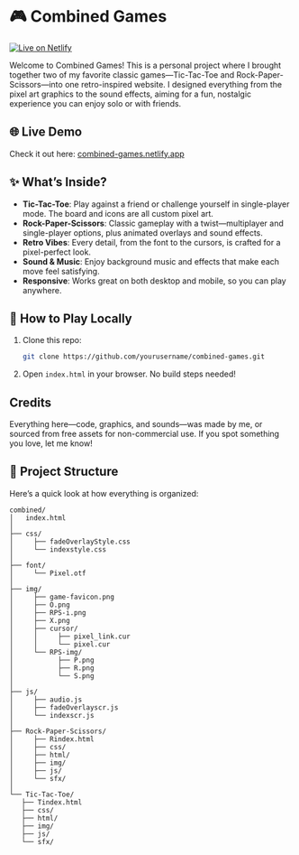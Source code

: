 # 🎮 Combined Games

[![Live on Netlify](https://img.shields.io/badge/Live_on-Netlify-brightgreen?style=for-the-badge&logo=netlify&logoColor=white)](https://combined-games.netlify.app/)

Welcome to Combined Games! This is a personal project where I brought together two of my favorite classic games—Tic-Tac-Toe and Rock-Paper-Scissors—into one retro-inspired website. I designed everything from the pixel art graphics to the sound effects, aiming for a fun, nostalgic experience you can enjoy solo or with friends.

## 🌐 Live Demo

Check it out here: [combined-games.netlify.app](https://combined-games.netlify.app/)

## ✨ What’s Inside?

- **Tic-Tac-Toe**: Play against a friend or challenge yourself in single-player mode. The board and icons are all custom pixel art.
- **Rock-Paper-Scissors**: Classic gameplay with a twist—multiplayer and single-player options, plus animated overlays and sound effects.
- **Retro Vibes**: Every detail, from the font to the cursors, is crafted for a pixel-perfect look.
- **Sound & Music**: Enjoy background music and effects that make each move feel satisfying.
- **Responsive**: Works great on both desktop and mobile, so you can play anywhere.

## 🚀 How to Play Locally

1. Clone this repo:
   ```sh
   git clone https://github.com/yourusername/combined-games.git
   ```
2. Open `index.html` in your browser. No build steps needed!

## Credits

Everything here—code, graphics, and sounds—was made by me, or sourced from free assets for non-commercial use. If you spot something you love, let me know!

## 📁 Project Structure

Here’s a quick look at how everything is organized:

```text
combined/
│   index.html
│
├── css/
│     ├── fadeOverlayStyle.css
│     └── indexstyle.css
│
├── font/
│     └── Pixel.otf
│
├── img/
│     ├── game-favicon.png
│     ├── O.png
│     ├── RPS-i.png
│     ├── X.png
│     ├── cursor/
│     │     ├── pixel_link.cur
│     │     └── pixel.cur
│     └── RPS-img/
│           ├── P.png
│           ├── R.png
│           └── S.png
│
├── js/
│     ├── audio.js
│     ├── fadeOverlayscr.js
│     └── indexscr.js
│
├── Rock-Paper-Scissors/
│     ├── Rindex.html
│     ├── css/
│     ├── html/
│     ├── img/
│     ├── js/
│     └── sfx/
│
└── Tic-Tac-Toe/
   ├── Tindex.html
   ├── css/
   ├── html/
   ├── img/
   ├── js/
   └── sfx/
```

